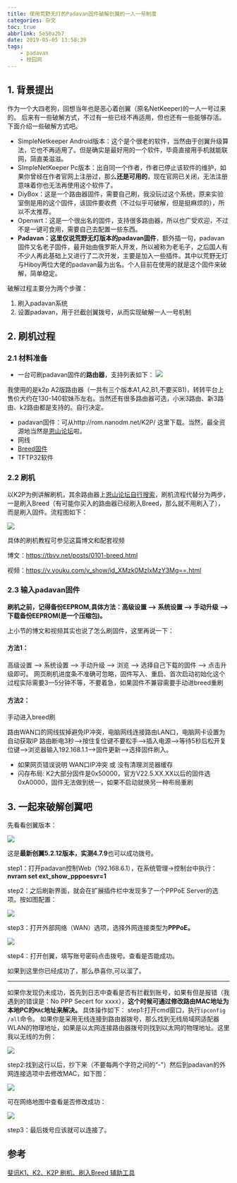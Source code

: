 ```yaml
---
title: 使用荒野无灯的Padavan固件破解创翼的一人一号制度
categories: 杂文
toc: true
abbrlink: 5e50a2b7
date: 2019-05-05 13:58:39
tags:
	- padavan
	- 校园网
---
```


## 1. 背景提出

作为一个大四老狗，回想当年也是恶心着创翼（原名NetKeeper)的一人一号过来的。 后来有一些破解方式，不过有一些已经不再适用，但也还有一些能够存活。下面介绍一些破解方式吧。
- SimpleNetkeeper Android版本：这个是个很老的软件，当然由于创翼升级算法，它也不再适用了。但是确实是最好用的一个软件，毕竟直接用手机就能联网，简直美滋滋。
- SImpleNetKeeper Pc版本：出自同一个作者，作者已停止该软件的维护，如果你曾经在作者官网上注册过，那么**还是可用的**，现在官网已关闭，无法注册意味着你也无法再使用这个软件了。
- DiyBox：这是一个路由器固件，需要自己刷，我没玩过这个系统，原来实验室倒是用的这个固件，该固件要收费（不过似乎可破解，但是挺麻烦的），所以不太推荐。
- Openwrt：这是一个很出名的固件，支持很多路由器，所以也广受欢迎，不过不是一键可食用，需要自己去配置一些东西。
- **Padavan：这里仅说荒野无灯版本的padavan固件**，额外插一句，padavan固件又名老子固件，最开始由俄罗斯人开发，所以被称为老毛子，之后国人有不少人再此基础上又进行了二次开发，主要是加入一些插件。其中以荒野无灯与Hiboy两位大佬的padavan最为出名。个人目前在使用的就是这个固件来破解，简单稳定。

<!-- more -->
破解过程主要分为两个步骤：
1. 刷入padavan系统
2. 设置padavan，用于拦截创翼拨号，从而实现破解一人一号机制

## 2. 刷机过程

### 2.1 材料准备

- 一台可刷padavan固件的**路由器**，支持列表如下：
   ![](https://pic.superbed.cn/item/5cfbb5d0451253d178d9d14a.png)

我使用的是k2p A2版路由器（一共有三个版本A1,A2,B1,不要买B1)，转转平台上售价大约在130-140软妹币左右。当然还有很多路由器可选，小米3路由、新3路由、k2路由都是支持的。自行决定。
- padavan固件：可从http://rom.nanodm.net/K2P/ 这里下载。当然，最全资源地当然是[恩山论坛](https://www.right.com.cn/forum/)啦。
- 网线
- [Breed固件](https://breed.hackpascal.net/breed-mt7621-phicomm-k2p.bin)
- TFTP32软件

### 2.2 刷机

以K2P为例讲解刷机，其余路由器上[恩山论坛自行搜索](https://www.right.com.cn/forum)，刷机流程代替分为两步，一是刷入Breed（有可能你买入的路由器已经刷入Breed，那么就不用刷入了），而是刷入固件。流程图如下：

![](https://raw.githubusercontent.com/ravenxrz/BlogPic/master/img/路由器刷机流程1.jpg)

具体的刷机教程可参见这篇博文和配套视频

博文：https://tbvv.net/posts/0101-breed.html

视频：https://v.youku.com/v_show/id_XMzk0MzIxMzY3Mg==.html

### 2.3 输入padavan固件

**刷机之前，记得备份EEPROM,具体方法：高级设置 —> 系统设置 —> 手动升级 —> 下载备份EEPROM(是一个压缩包)。**

上小节的博文和视频其实也说了怎么刷固件，这里再说一下：

#### 方法1：

高级设置 —> 系统设置 —> 手动升级 —> 浏览 —> 选择自己下载的固件 —> 点击升级即可。
网页刷机进度条不准确可忽略，固件写入、重启、首次启动初始化这个过程实际需要3—5分钟不等，不要着急，如果固件不兼容需要手动进breed重刷

#### 方法2：

手动进入breed刷

路由WAN口的网线拔掉避免IP冲突，电脑网线连接路由LAN口，电脑网卡设置为自动获取IP
路由断电3秒—>按住复位键不要松手—>插入电源—>等待5秒后松开复位键—>浏览器输入192.168.1.1—>固件更新—>选择固件刷入。
- 如果网页错误说明 WAN口IP冲突 或 没有清理浏览器缓存
- 闪存布局: K2大部分固件是0x50000，官方V22.5.XX.XX以后的固件选0xA0000，固件无法做到统一，如果不启动就换另一种布局重刷

## 3. 一起来破解创翼吧

先看看创翼版本：

![](https://pic.superbed.cn/item/5cfbb5d1451253d178d9d17d.jpg)

这是**最新创翼5.2.12版本，实测4.7.9**也可以成功拨号。

step1：打开padavan控制Web（192.168.6.1），在系统管理->控制台中执行：**nvram set ext_show_pppoesvr=1**

step2：之后刷新界面，就会在扩展插件栏中发现多了一个PPPoE Server的选项。按如图配置：

![](https://pic.superbed.cn/item/5cfbb5d3451253d178d9d1c7.jpg)

step3：打开外部网络（WAN）选项，选择外网连接类型为**PPPoE。**

![](https://pic.superbed.cn/item/5cfbb5d4451253d178d9d1fc.jpg)

step4：打开创翼，填写账号密码点击拨号。查看是否能成功。

如果到这里你已经成功了，那么恭喜你,可以溜了。

----------------------------------------------------

如果你发现仍未成功，首先到日志中查看是否有拦截到账号，如果有但是报错（我遇到的错误是：No PPP Secert for xxxx），**这个时候可通过修改路由MAC地址为本地PC的`MAC`地址来解决。**
具体操作如下：
step1:打开cmd窗口，执行`ipconfig /all`命令。
如果你是采用无线连接到路由器拨号，那么找到无线局域网适配器WLAN的物理地址，如果是以太网连接路由器拨号则找到以太网的物理地址。这里我以无线的为例：

![](https://pic.superbed.cn/item/5cfbb5d6451253d178d9d22f.jpg)

step2:找到这行以后，抄下来（不要每两个字符之间的“-”）然后到padavan的外网连接选项中去修改MAC，如下图：

![](https://pic1.superbed.cn/item/5cfbb5d7451253d178d9d262.jpg)

可在网络地图中查看是否修改成功：

![](https://pic3.superbed.cn/item/5cfbb5d9451253d178d9d2a2.jpg)

step3：最后拨号应该就可以连接了。

## 参考

[斐讯K1、K2、K2P 刷机、刷入Breed 辅助工具](https://tbvv.net/posts/0101-breed.html)


  [1]: http://ravenxrz.ink/usr/uploads/2019/05/3867888886.jpeg


